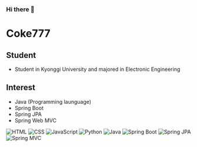 ### Hi there 👋
# Coke777
## Student
* Student in Kyonggi University and majored in Electronic Engineering
## Interest
* Java (Programming launguage)
* Spring Boot
* Spring JPA
* Spring Web MVC

<img alt="HTML" src ="https://img.shields.io/badge/_-HTML-green"> <img alt="CSS" src ="https://img.shields.io/badge/_-CSS-red"> <img alt="JavaScript" src ="https://img.shields.io/badge/_-JavaScript-purple"> <img alt="Python" src ="https://img.shields.io/badge/_-Python-blue"> <img alt="Java" src ="https://img.shields.io/badge/_-Java-yellow"> <img alt="Spring Boot" src ="https://img.shields.io/badge/_-Spring Boot-green"> <img alt="Spring JPA" src ="https://img.shields.io/badge/_-Spring JPA-black"> <img alt="Spring MVC" src ="https://img.shields.io/badge/_-Spring MVC-blue">
